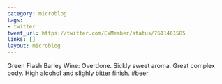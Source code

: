 ```yaml
---
category: microblog
tags:
- twitter
tweet_url: https://twitter.com/ExMember/status/7611461585
links: []
layout: microblog
---
```

Green Flash Barley Wine: Overdone. Sickly sweet aroma. Great complex body. High alcohol and slighly bitter finish. #beer
